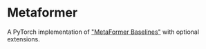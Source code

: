 # Metaformer
A PyTorch implementation of ["MetaFormer Baselines"](https://arxiv.org/abs/2210.13452) with optional extensions.